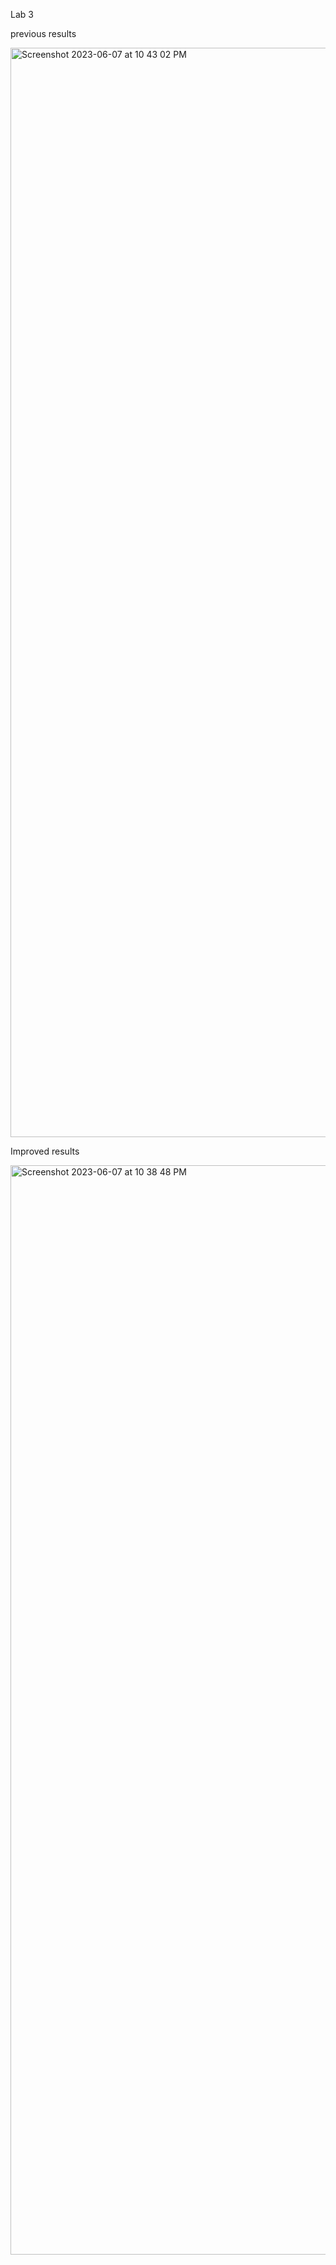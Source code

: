 Lab 3


previous results


<img width="1743" alt="Screenshot 2023-06-07 at 10 43 02 PM" src="https://github.com/zeynepsevincel/seg3503_playground/assets/90730475/3934c9ce-b944-4b65-b992-ff00e354bb21">


Improved results


<img width="1743" alt="Screenshot 2023-06-07 at 10 38 48 PM" src="https://github.com/zeynepsevincel/seg3503_playground/assets/90730475/88214346-cad1-4ae0-9135-dcde1bd9f9a9">
